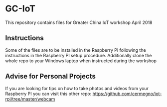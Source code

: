 # GC-IoT
This repository contains files for Greater China IoT workshop April 2018
## Instructions
Some of the files are to be installed in the Raspberry PI following the instructions in the Raspberry PI setup procedure. Additionally clone the whole repo to your Windows laptop when instructed during the workshop
## Advise for Personal Projects
If you are looking for tips on how to take photos and videos from your Raspberry PI you can visit this other repo:
https://github.com/cermegno/iot-rpi/tree/master/webcam

